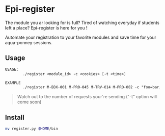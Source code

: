 # Epi-register

The module you ar looking for is full? Tired of watching everyday if students left a place? Epi-register is here for you !

Automate your registration to your favorite modules and save time for your aqua-ponney sessions.

## Usage

```txt
USAGE:
        ./register <module_id> -c <cookies> [-t <time>]

EXAMPLE
        ./register M-BDX-001 M-PRO-045 M-TRV-014 M-PRO-002 -c "foo=bar; name=Jhon; lastname=Doe"
```

> Watch out to the number of requests your're sending ("-t" option will come soon)

## Install

```bash
mv register.py $HOME/bin
```